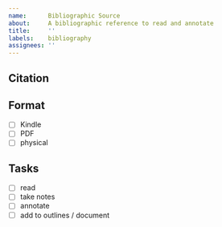 ```yaml
---
name:      Bibliographic Source
about:     A bibliographic reference to read and annotate
title:     ''
labels:    bibliography
assignees: ''
---
```

## Citation
<!-- Full citation for this item -->

## Format
- [ ] Kindle
- [ ] PDF
- [ ] physical

## Tasks
- [ ] read
- [ ] take notes
- [ ] annotate
- [ ] add to outlines / document
